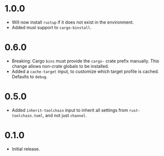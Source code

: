 # 1.0.0

- Will now install `rustup` if it does not exist in the environment.
- Added musl support to `cargo-binstall`.

# 0.6.0

- Breaking: Cargo `bins` must provide the `cargo-` crate prefix manually. This change allows
  non-crate globals to be installed.
- Added a `cache-target` input, to customize which target profile is cached. Defaults to `debug`.

# 0.5.0

- Added `inherit-toolchain` input to inherit all settings from `rust-toolchain.toml`, and not just
  `channel`.

# 0.1.0

- Initial release.
